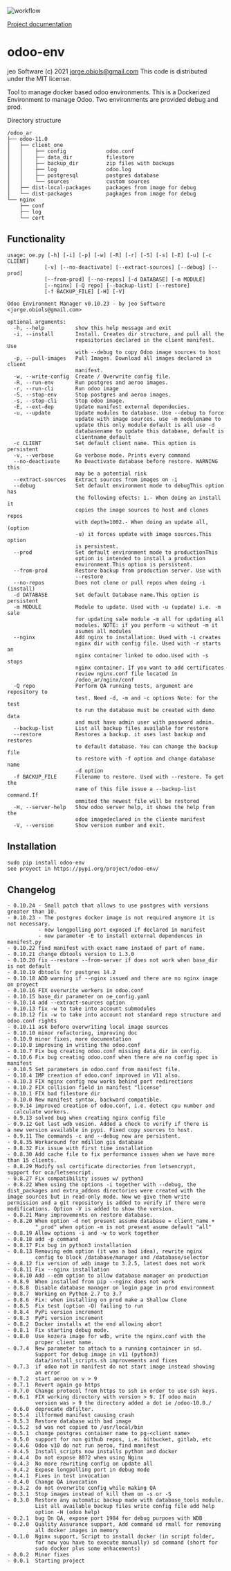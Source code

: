 ![workflow](https://github.com/jobiols/odoo-env/actions/workflows/pythonapp.yml/badge.svg)

[Project documentation](https://jobiols.github.io/odoo-env/)

odoo-env
=========
jeo Software (c) 2021 jorge.obiols@gmail.com
This code is distributed under the MIT license.

Tool to manage docker based odoo environments. This is a Dockerized
Environment to manage Odoo. Two environments are provided debug and prod.

Directory structure

    /odoo_ar
    ├── odoo-11.0
    │   ├── client_one
    │   │    ├── config             odoo.conf
    │   │    ├── data_dir           filestore
    │   │    ├── backup_dir         zip files with backups
    │   │    ├── log                odoo.log
    │   │    ├── postgresql         postgres database
    │   │    └── sources            custom sources
    │   ├── dist-local-packages     packages from image for debug
    │   └── dist-packages           pagkages from image for debug
    └── nginx
        ├── conf
        ├── log
        └── cert

Functionality
-------------

    usage: oe.py [-h] [-i] [-p] [-w] [-R] [-r] [-S] [-s] [-E] [-u] [-c CLIENT]
                [-v] [--no-deactivate] [--extract-sources] [--debug] [--prod]
                [--from-prod] [--no-repos] [-d DATABASE] [-m MODULE]
                [--nginx] [-Q repo] [--backup-list] [--restore]
                [-f BACKUP_FILE] [-H] [-V]

    Odoo Environment Manager v0.10.23 - by jeo Software
    <jorge.obiols@gmail.com>

    optional arguments:
      -h, --help          show this help message and exit
      -i, --install       Install. Creates dir structure, and pull all the
                          repositories declared in the client manifest. Use
                          with --debug to copy Odoo image sources to host
      -p, --pull-images   Pull Images. Download all images declared in client
                          manifest.
      -w, --write-config  Create / Overwrite config file.
      -R, --run-env       Run postgres and aeroo images.
      -r, --run-cli       Run odoo image
      -S, --stop-env      Stop postgres and aeroo images.
      -s, --stop-cli      Stop odoo image.
      -E, --ext-dep       Update manifest external dependecies.
      -u, --update        Update modules to database. Use --debug to force
                          update with image sources. use -m modulename to
                          update this only module default is all use -d
                          databasename to update this database, default is
                          clientname_default
      -c CLIENT           Set default client name. This option is persistent
      -v, --verbose       Go verbose mode. Prints every command
      --no-deactivate     No Deactivate database before restore. WARNING this
                          may be a potential risk
      --extract-sources   Extract sources from images on -i
      --debug             Set default environment mode to debugThis option has
                          the following efects: 1.- When doing an install it
                          copies the image sources to host and clones repos
                          with depth=1002.- When doing an update all, (option
                          -u) it forces update with image sources.This option
                          is persistent.
      --prod              Set default environment mode to productionThis
                          option is intended to install a production
                          environment.This option is persistent.
      --from-prod         Restore backup from production server. Use with
                          --restore
      --no-repos          Does not clone or pull repos when doing -i (install)
      -d DATABASE         Set default Database name.This option is persistent
      -m MODULE           Module to update. Used with -u (update) i.e. -m sale
                          for updating sale module -m all for updating all
                          modules. NOTE: if you perform -u without -m it
                          asumes all modules
      --nginx             Add nginx to installation: Used with -i creates
                          nginx dir with config file. Used with -r starts an
                          nginx container linked to odoo.Used with -s stops
                          nginx container. If you want to add certificates
                          review nginx.conf file located in
                          /odoo_ar/nginx/conf
      -Q repo             Perform QA running tests, argument are repository to
                          test. Need -d, -m and -c options Note: for the test
                          to run the database must be created with demo data
                          and must have admin user with password admin.
      --backup-list       List all backup files available for restore
      --restore           Restores a backup. it uses last backup and restores
                          to default database. You can change the backup file
                          to restore with -f option and change database name
                          -d option
      -f BACKUP_FILE      Filename to restore. Used with --restore. To get the
                          name of this file issue a --backup-list command.If
                          ommited the newest file will be restored
      -H, --server-help   Show odoo server help, it shows the help from the
                          odoo imagedeclared in the cliente manifest
      -V, --version       Show version number and exit.

Installation
------------
    sudo pip install odoo-env
    see proyect in https://pypi.org/project/odoo-env/

Changelog
---------
    - 0.10.24 - Small patch that allows to use postgres with versions greater than 10.
    - 0.10.23 - The postgres docker image is not required anymore it is not necessary.
              - new longpolling port exposed if declared in manifest
              - new parameter -E to install external dependences in manifest.py
    - 0.10.22 find manifest with exact name instaed of part of name.
    - 0.10.21 change dbtools version to 1.3.0
    - 0.10.20 fix --restore --from-server if does not work when base_dir is not default
    - 0.10.19 dbtools for postgres 14.2
    - 0.10.18 ADD warning if --nginx issued and there are no nginx image on proyect
    - 0.10.16 FIX overwrite workers in odoo.conf
    - 0.10.15 base_dir parameter on oe_config.yaml
    - 0.10.14 add --extract-sources option
    - 0.10.13 fix -w to take into account submodules
    - 0.10.12 fix -w to take into account not standard repo structure and odoo.conf rights
    - 0.10.11 ask before overwriting local image sources
    - 0.10.10 minor refactoring, improving doc
    - 0.10.9 minor fixes, more documentation
    - 0.10.8 improving in writing the odoo.conf
    - 0.10.7 Fix bug creating odoo.conf missing data_dir in config.
    - 0.10.6 Fix bug creating odoo.conf when there are no config spec is manifest
    - 0.10.5 Set parameters in odoo.conf from manifest file.
    - 0.10.4 IMP creation of odoo.conf improved in V11 also.
    - 0.10.3 FIX nginx config now works behind port redirections
    - 0.10.2 FIX collision field in manifest "license"
    - 0.10.1 FIX bad filestore dir
    - 0.10.0 New manifest syntax, backward compatible.
    - 0.9.14 improved creation of odoo.conf, i.e. detect cpu number and
      calculate workers.
    - 0.9.13 solved bug when creating nginx config file
    - 0.9.12 Get last wdb vesion. Added a check to verify if there is
    a new version available in pypi. Fixed copy sources to host.
    - 0.9.11 The commands -c and --debug now are persistent.
    - 0.8.35 Workaround for mdillon gis database
    - 0.8.32 Fix issue with first time installation
    - 0.8.30 Add cache file to fix performance issues when we have more
    than 15 clients.
    - 0.8.29 Modify ssl certificate directories from letsencrypt,
    support for oca/letsencript.
    - 0.8.27 Fix compatibility issues w/ python3
    - 0.8.22 When using the options -i together with --debug, the
    dist_packages and extra_addons directories were created with the
    image sources but in read-only mode. Now we give them write
    permission and a git repository is added to verify if there were
    modifications. Option -V is added to show the version.
    - 0.8.21 Many improvements on restore database.
    - 0.8.20 When option -d not present assume database = client_name +
             "_prod" when option -m is not present asume default "all"
    - 0.8.19 Allow options -i and -w to work together
    - 0.8.18 add -p command
    - 0.8.17 Fix bug in python3 installation
    - 0.8.13 Removing edm option (it was a bad idea), rewrite nginx
             config to block /database/manager and /database/selector
    - 0.8.12 fix version of wdb image to 3.2.5, latest does not work
    - 0.8.11 Fix --nginx installation
    - 0.8.10 Add --edm option to allow database manager on production
    - 0.8.9  When installed from pip --nginx does not work
    - 0.8.8  Disable database manager on login page in prod environment
    - 0.8.7  Working on Python 2.7 to 3.7
    - 0.8.6  Fix: when installing on prod make a Shallow Clone
    - 0.8.5  Fix test (option -Q) failing to run
    - 0.8.4  PyPi version increment
    - 0.8.3  PyPi version increment
    - 0.8.2  Docker installs at the end allowing abort
    - 0.8.1  Fix starting debug mode.
    - 0.8.0  Use kozera image for wdb, write the nginx.conf with the
             proper client name.
    - 0.7.4  New parameter to attach to a running containcer in sd.
             Support for debug image in v11 (python3)
             data/install_scripts.sh improvements and fixes
    - 0.7.3  if odoo not in manifest do not start image instead showing
             an error
    - 0.7.2  start aeroo on v > 9
    - 0.7.1  Revert again go https
    - 0.7.0  Change protocol from https to ssh in order to use ssh keys.
    - 0.6.1  FIX working directory with version > 9. If odoo main
             version was > 9 the directory added a dot ie /odoo-10.0./
    - 0.6.0  deprecate dbfilter.
    - 0.5.4  illformed manifest causing crash
    - 0.5.3  Restore database with bad image
    - 0.5.2  sd was not copied to /usr/local/bin
    - 0.5.1  change postgres container name to pg-<client name>
    - 0.5.0  support for non github repos, i.e. bitbucket, gitlab, etc
    - 0.4.6  Odoo v10 do not run aeroo, find manifest
    - 0.4.5  Install_scripts now installs python and docker
    - 0.4.4  Do not expose 8072 when using Nginx
    - 0.4.3  No more rewriting config on update all
    - 0.4.2  Expose longpolling port in debug mode
    - 0.4.1  Fixes in test invocation
    - 0.4.0  Change QA invocation
    - 0.3.2  do not overwrite config while making QA
    - 0.3.1  Stop images instead of kill them on -s or -S
    - 0.3.0  Restore any automatic backup made with database_tools module.
             List all available backup files write config file add help
             option -H (odoo help)
    - 0.2.1  bug On QA, expose port 1984 for debug purpoes with WDB
    - 0.2.0  Quality Assurance support, Add command sd rmall for removing
             all docker images in memory
    - 0.1.0  Nginx support, Script to install docker (in script folder,
             for now you have to execute manually) sd command (short for
             sudo docker plus some enhacements)
    - 0.0.2  Minor fixes
    - 0.0.1  Starting project
